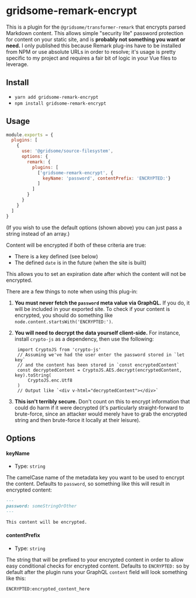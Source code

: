 # gridsome-remark-encrypt

This is a plugin for the `@gridsome/transformer-remark` that encrypts parsed Markdown content. This allows simple "security lite" password protection for content on your static site, and is **probably not something you want or need.** I only published this because Remark plug-ins have to be installed from NPM or use absolute URLs in order to resolve; it's usage is pretty specific to my project and requires a fair bit of logic in your Vue files to leverage.

## Install

- `yarn add gridsome-remark-encrypt`
- `npm install gridsome-remark-encrypt`

## Usage

```js
module.exports = {
  plugins: [
    {
      use: '@gridsome/source-filesystem',
      options: {
        remark: {
          plugins: [
            ['gridsome-remark-encrypt', {
              keyName: 'password', contentPrefix: 'ENCRYPTED:'}
            ]
          ]
        }
      }
    }
  ]
}
```

(If you wish to use the default options (shown above) you can just pass a string instead of an array.)

Content will be encrypted if both of these criteria are true:

* There is a key defined (see below)
* The defined `date` is in the future (when the site is built)

This allows you to set an expiration date after which the content will not be encrypted.

There are a few things to note when using this plug-in:

1. **You must never fetch the `password` meta value via GraphQL.** If you do, it will be included in your exported site. To check if your content is encrypted, you should do something like `node.content.startsWith('ENCRYPTED:')`.
2. **You will need to decrypt the data yourself client-side.** For instance, install `crypto-js` as a dependency, then use the following:
    
        import CryptoJS from 'crypto-js'
        // Assuming we've had the user enter the password stored in `let key`
        // and the content has been stored in `const encryptedContent`
        const decryptedContent = CryptoJS.AES.decrypt(encryptedContent, key).toString(
            CryptoJS.enc.Utf8
        )
        // Output like `<div v-html="decryptedContent"></div>`
3. **This isn't terribly secure.** Don't count on this to encrypt information that could do harm if it were decrypted (it's particularly straight-forward to brute-force, since an attacker would merely have to grab the encrypted string and then brute-force it locally at their leisure).

## Options

#### keyName

- Type: `string`

The camelCase name of the metadata key you want to be used to encrypt the content. Defaults to `password`, so something like this will result in encrypted content:

```markdown
---
password: someStringOrOther
---

This content will be encrypted.
```

#### contentPrefix

- Type: `string`

The string that will be prefixed to your encrypted content in order to allow easy conditional checks for encrypted content. Defaults to `ENCRYPTED:` so by default after the plugin runs your GraphQL `content` field will look something like this:

`ENCRYPTED:encrypted_content_here`
